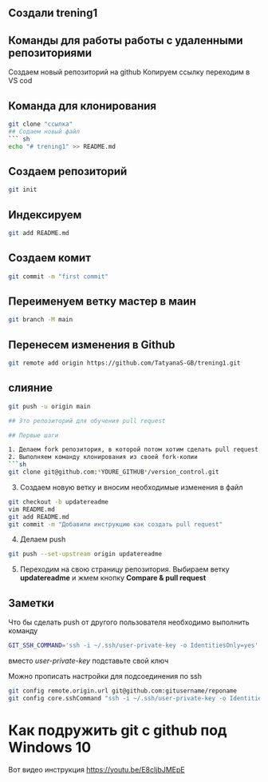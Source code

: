 ﻿## Создали trening1
 
## Команды для работы работы с удаленными репозиториями
Создаем новый репозиторий на github
Копируем ссылку 
переходим в VS cod
## Команда для клонирования 
``` sh
git clone "ссылка"
## Содаем новый файл
``` sh
echo "# trening1" >> README.md
```
 ## Создаем репозиторий
``` sh
git init
```
## Индексируем
``` sh
git add README.md
```
## Создаем комит
``` sh
git commit -m "first commit"
```
## Переименуем ветку мастер в маин
``` sh
git branch -M main
```
## Перенесем изменения в Github
``` sh
git remote add origin https://github.com/TatyanaS-GB/trening1.git
```
## слияние
``` sh
git push -u origin main

## Это репозиторий для обучения pull request

## Первые шаги

1. Делаем fork репозитория, в которой потом хотим сделать pull request. Ищем кнопку Fork на странице репозитория <https://git@github.com:gulden-geekbrains/version_control.git>
2. Выполняем команду клонирования из своей fork-копии
```sh
git clone git@github.com:*YOURE_GITHUB*/version_control.git
```
3. Создаем новую ветку и вносим необходимые изменения в файл
```sh
git checkout -b updatereadme
vim README.md
git add README.md
git commit -m "Добавили инструкцию как создать pull request"
```
4. Делаем push  
```sh
git push --set-upstream origin updatereadme
```
5. Переходим на свою страницу репозитория. Выбираем ветку **updatereadme** и жмем кнопку **Compare & pull request**

## Заметки

Что бы сделать push от другого пользователя необходимо выполнить команду
```sh
GIT_SSH_COMMAND='ssh -i ~/.ssh/user-private-key -o IdentitiesOnly=yes' git push git@github.com:gulden-geekbrains/version_control.git
```

вместо *user-private-key* подставьте свой ключ

Можно прописать настройки для подсоединения по ssh
```sh
git config remote.origin.url git@github.com:gitusername/reponame
git config core.sshCommand "ssh -i ~/.ssh/user-private-key -o IdentitiesOnly=yes"
```
# Как подружить git с github под Windows 10

Вот видео инструкция https://youtu.be/E8cIjbJMEpE



